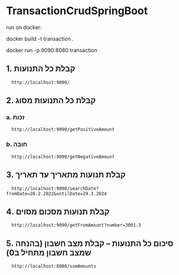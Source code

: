 # TransactionCrudSpringBoot

run on docker:

docker build -t transaction .

docker run -p 9090:8080 transaction

## 1.	קבלת כל התנועות
      http://localhost:9090/
## 2.	קבלת כל התנועות מסוג
###      a.	 זכות
      http://localhost:9090/getPositiveAmount
###      b.	חובה
      http://localhost:9090/getNegativeAmount


## 3.	קבלת תנועות מתאריך עד תאריך
      http://localhost:9090/searchDate?fromDate=28.2.2022&untilDate=29.3.2024

## 4.	קבלת תנועות מסכום מסוים
      http://localhost:9090/getFromAmount?number=3001.5

## 5.	סיכום כל התנועות – קבלת מצב חשבון (בהנחה שמצב חשבון מתחיל ב0)
      http://localhost:8080/sumAmounts
